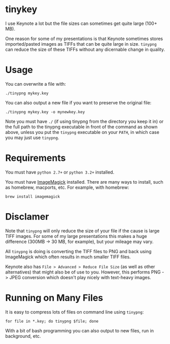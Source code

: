 # tinykey
I use Keynote a lot but the file sizes can sometimes get quite large (100+ MB).

One reason for some of my presentations is that Keynote sometimes stores imported/pasted images as TIFFs that can be quite large in size. `tinypng` can reduce the size of these TIFFs without any dicernable change in quality.

# Usage
You can overwrite a file with:
```
./tinypng mykey.key
```

You can also output a new file if you want to preserve the original file:
```
./tinypng mykey.key -o mynewkey.key
```

Note you must have `./` (if using tinypng from the directory you keep it in) or the full path to the tinypng executable in front of the command as shown above, unless you put the `tinypng` executable on your `PATH`, in which case you may just use `tinypng`.

# Requirements
You must have `python 2.7+` or `python 3.2+` installed.

You must have [ImageMagick](https://www.imagemagick.org/script/index.php) installed. There are many ways to install, such as homebrew, macports, etc. For example, with homebrew:
```
brew install imagemagick
```

# Disclamer
Note that `tinypng` will only reduce the size of your file if the cause is large TIFF images. For some of my large presentations this makes a huge difference (300MB -> 30 MB, for example), but your mileage may vary.

All `tinypng` is doing is converting the TIFF files to PNG and back using ImageMagick which often results in much smaller TIFF files.

Keynote also has `File > Advanced > Reduce File Size` (as well as other alternatives) that might also be of use to you. However, this performs PNG -> JPEG conversion which doesn't play nicely with text-heavy images.

# Running on Many Files
It is easy to compress lots of files on command line using `tinypng`:
```
for file in *.key; do tinypng $file; done
```

With a bit of bash programming you can also output to new files, run in background, etc.
